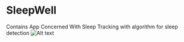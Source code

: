 # SleepWell
Contains App Concerned With Sleep Tracking with algorithm for sleep detection
![Alt text](/relative/path/to/Screenshot_2017-08-27-18-55-45.png?raw=true "Optional Title")
